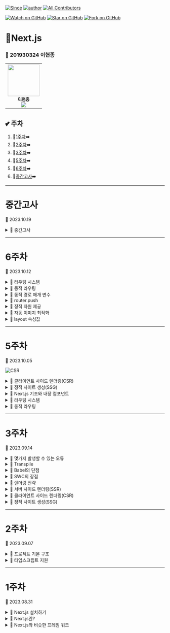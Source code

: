 [![Since](https://img.shields.io/badge/since-2023.08.31-333333.svg?style=flat-square)](https://github.com/Brem0827/Tech-Stack)
[![author](https://img.shields.io/badge/author-Brem0827-0066FF.svg?style=flat-square)](https://github.com/Brem0827/Tech-Stack)
[![All Contributors](https://img.shields.io/badge/all_contributors-2-orange.svg?style=flat-square)](#Tech-Stack)

[![Watch on GitHub](https://img.shields.io/github/watchers/Brem0827/Tech-Stack.svg?style=social)](https://github.com/Brem0827/Tech-Stack/watchers)
[![Star on GitHub](https://img.shields.io/github/stars/Brem0827/Tech-Stack.svg?style=social)](https://github.com/Brem0827/Tech-Stack/stargazers)
[![Fork on GitHub](https://img.shields.io/github/forks/Brem0827/Tech-Stack.svg?style=social)](https://github.com/Brem0827/Tech-Stack/network/members)

# 🏃Next.js
### 📔 201930324 이현종

<table align="center">
    <tr>
        <td align="center">
	    <a href="https://github.com/Brem0827">
	    	<img src="https://avatars.githubusercontent.com/u/62270266?v=4?s=100" width="100px;" alt=""/>
				<br/>
					<sub>
					<b>이현종</b>
				<br/>
	    	<img src="https://us-central1-progress-markdown.cloudfunctions.net/progress/100"/>
	        </sub>
	    </a>
	</td>
    </tr>
</table>

💕 주차
---
1. 💭[1주차](#1주차)➡️
2. 💭[2주차](#2주차)➡️
3. 💭[3주차](#3주차)➡️
4. 💭[5주차](#5주차)➡️
5. 💭[6주차](#6주차)➡️
6. 💭[중간고사](#중간고사)➡️

---
# 중간고사

🔋 2023.10.19

<details><summary>💬 중간고사 </summary>

- 

</details>

---
# 6주차

🔋 2023.10.12

<details><summary>💬 라우팅 시스템 </summary>

- React의 React Router, Reach Router 등은 클라이언트 라우팅만 구현할 수 있습니다.

- Next는 파일시스템 기반 페이지와 라우팅을 합니다.

- 페이지는 /pages 디렉토리 안의 *.js *.jsx *.ts *.tsx 파일에서 export한 React 컴포넌트 입니다.

* 일반적인 경로

- pages/index.js
-> localhost:3000/

- pages/blog/index.js
-> localhost:3000/blog

* 중첩라우팅

- pages/blog/first-post.js
-> localhost:3000/blog/first-post

- pages/dashboard/settings/username.js
-> localhost:3000/dashboard/settings/username

</details>

<details><summary>💬 동적 라우팅 </summary>

- /pages/posts/[slug].js 파일을 생성하고 다음과 같이 useRouter를 사용하면 파라미터를 사용할 수 있습니다.

- 대괄호는 반드시 사용해야 하고, slug는 pid, category 등 원하는 것을 넣으면 됩니다.

- useRouter 훅을 통해 해당 router 정보를 불러오거나, router.query 내에 설정한 변수와 변수 값을 확인 할 수있습니다.

- 동적인 라우팅 규칙을 만들려면 [slug].js 파일이 필요합니다.

- [slug].js는 매개 변수로 사용되며, 주소창에서 입력하는 값을 모두 받을 수 있습니다.

- 동적 라우팅 규칙을 중첩할 수도 있습니다.

- getServerSideProps와 getStaticProps 함수는 반드시 객체를 반환해야 합니다.

- 함수가 반환한 값을 페이지에서 사용할 때는 함수가 반환한 객체의 props 속성 값을 사용해야 합니다.

```tsx

impoer { useRouter } from 'next/router'

export default function Posts() {
  const router = useRouter();
  const { pid } = router.query;
  return <p>Post: {pid}</p>;
}

```

</details>

<details><summary>💬 동적 경로 매개 변수 </summary>

```js

<Link href='/blog/2023-10-12/happy-new-year'>Read post</Link>
<Link href='/blog/2023-10-12/match-update'>Read post</Link>
<Link href='/blog/2023-10-12/i-love-nextjs'>Read post</Link>

```

```js

<Link
  ref={{
    pathname: '/blog/[date]/[slug]'
    query: {
      date: '2023-10-12'
      slug: 'daelim'
      foo: 'bar'
    }
  }}
  >
  Read post
  </Link>

```

</details>

<details><summary>💬 router.push </summary>

- Link 컴포넌트 대신 useRouter Hook을 사용해서 다른 페이지로 이동할 수 있습니다.

- 로그인을 한 사용자만 접근할 수 있는 페이지를 위한 useAuth라는 훅이 있다고 가정합시다.

- 사용자가 로그인 하지 않았다면 useRouter 훅을 사용해서 로그인 페이지로 이동시킵니다.

- router.push 메서드를 사용해서 로그인 페이지로 이동

- Link 컴포넌트와는 다르게 연결된 페이지를 미리 불러오지 못합니다.

- 클라이언트에서 네비게이션 구현에 router.push를 사용하는 것은 추천하지 않습니다.

</details>

<details><summary>💬 정적 자원 제공 </summary>

- 정적 자원은 미지미, 폰트, 아이콘, 컴파일한 CSS 또는 JS 파일과 같이 동적으로 변하지 않는 모든 종류의 파일을 의미합니다.

- 이러한 정적 자원은 /public 디렉터리 안에 저장하는 방식으로 클라이언트에 쉽게 제공합니다.

- 정적 자원중 이미지 파일은 SEO에 많은 영향을 미칩니다.

- 불러오는데 많은 시간이 걸리고, 불러온 후에도 이미지 주변의 레이아웃이 변경되는 등 UX 관점에서 좋지 않은 영향을 줍니다.

- 이를 누적 레이아웃 이동 이라고 합니다.

- Image 컴포넌트를 사용해서 이와 같은 CLS 문제를 해결합니다.

</details>

<details><summary>💬 자동 이미지 최적화 </summary>

- Next.js 10부터는 Image 컴포넌트를 사용해서 이미지를 자동으로 최적화 할 수 있습니다.

- Next.js가 이 기능을 제공하기 전에는 외부 도구를 사용해서 모든 이미지를 최적화 하고 HTML의 모든 <img> 태그에 복잡한 srcset 속성값을 지정해서 화면 크기별로 이미지를 조정했습니다.

- 이미지 최적화 기능을 사용하면 이미지를 Webp와 같은 최신 이미지 포맷으로 제공할 수 있습니다.

- 최신 포맥을 지원하지 않는 브라우저의 경우에는 png나 jpeg와 같은 예전 이미지 포맷도 제공합니다.

- 필요한 경우 이미지 크기를 조정할 수도 있습니다.

- 특히 클라이언트가 이미지를 요구할 때 최적화 작업을 한다는 장점이 있습니다.

- 따라서 Unplash나 Pexel과 같은 외부 미이지 서비스로 이미지를 제공할 수 있습니다.

```js

module.exports = {
  images: {
    domains: ['images.unsplash.com']
  }
}

```

</details>

<details><summary>💬 layout 속성값 </summary>

- fixed : 이미지의 크기를 지정하면 화면의 크기와 상관 없이 이미지 크기를 유지합니다.

- responsive : HTML img 태그와 같습니다. 이미지 크기를 지정하면 더 크거나 작은 화면에서도 이미지 크기를 조절하지 않고 지정한 대로 유지합니다.

- intrinsic : fixed와 responsive를 절반씩 수용합니다. 크기가 작은 화면에서는 이미지 크기를 조절하지만 이미지 보다 큰 화면에서는 이미지 크기를 조절하지 않습니다.

- fill : 부모 요소의 가로와 세로 크기에 따라 이미지를 늘립니다. layout에 fill을 지정한 경우 width와 height 속성값을 함께 지정할 수 없습니다. fill을 사용하는 것과 width / height 속성을 지정하는 것중 하나만 가능합니다.

</details>

---
# 5주차

🔋 2023.10.05

![CSR](https://miro.medium.com/max/1400/0*IFMD2NrLWG7U-Ve5.png)

<details><summary>💬 클라이언트 사이드 렌더링(CSR) </summary>

- 표준 리액트 앱은 서버에서 자바스크립트 번들을 클라이언트로 전송한 다음 렌더링을 시작합니다.

- `create-react-app (CRA)`을 사용해봤다면 웹 앱이 렌더링을 시작하기 전에 웹 브라우저 화면이 텅텅 비어 있는 것을 본 적이 있을겁니다.

- 서버가 웹 애플리케이션이 필요로 하는 스크립트와 스타일만 포함된 기본 HTML 마크업만 전송하기 때문입니다.

- 실제 렌더링은 클라이언트로 전송한 웹 애플리케이션에서 이루어집니다.

*네이티브 애플리케이션처럼 느껴지는 웹 애플리케이션*

- 전체 자바스크립트 번들을 다운로드 한다는 것은 웹 애플리케이션이 렌더링 할 모든 페이지가 이미 브라우저에 다운로드 되어 있다는 뜻 입니다.

- 다른 페이지로 이동하면 서버에서 그 페이지에 해당하는 새로운 콘텐츠를 다운로드 하지 않고 그냥 페이지의 콘텐츠를 새로운 것으로 바꿉니다.

*쉬운 페이지 전환*

- 클라이언트에서 네비게이션은 브라우저 화면을 새로 고칠 필요 없이 다른 페이지로의 이동을 가능하게 만듭니다.

- 그래서 페이지 간 전환에 멋진 효과를 쉽게 넣을 수 있습니다.

*지연된 로딩과 성능*

- CSR을 사용하면 웹 앱에서는 최소로 필요한 HTML 마크업만 렌더링합니다.

- 사용자가 버튼을 클릭하면 보이는 모달의 경우 실제 HTML 페이지에서는 HTML 마크업으로 존재하지않습니다.

*서버 부하 감소*

- 전체 렌더링 과정이 브라우저에서 일어나기 때문에 서버가 할 일이라고는 아주 간단한 HTML페이지를 클라이언트에 전송하는 것 뿐입니다.

- 서버리스 환경에서 웹 앱을 제공할 수도 있습니다.

*서버리스*

- 개발자가 서버를 관리할 필요 없이 애플리케이션을 빌드하고 실행할 수 있도록 하는 클라우드 네이티브 개발 모델입니다.

## React.useEffect 훅

- 최근 리액트는 함수형 컴포넌트 사용을 강조하고 있으며, componentDidMount 대신 React.useEffect 훅을 사용해도 똑같은 기능을 구현할 수 있습니다.

## process.browser 변수

- 서버에서 렌더링할 때 브라우저 전용 API로 인한 문제를 다른 방법으로 해결 할 수도 있습니다.

- process.browser 값에 따라서 스크립트와 컴포넌트를 조건별로 실행하는 것입니다.

# 동적 컴포넌트 로딩

- `Next.js`는 리액트가 제공하지 않는 기능을 내장 컴포넌트와 유틸리티 함수 형태로 제공합니다.

- dynamic 함수로도 똑같이 동작하게 할 수있습니다.

- CSR은 동적 웹 페이지를 만들 때 SSR보다 더 좋은 선택이 될 수 있습니다.

- 검색 엔진에 노출 될 필요가 없는 페이지를 만드는 경우에는 웹 애플리케이션의 자바스크립트 코드를 먼저 다운로드 한 다음 클라이언트에서 필요한 데이터를 직접 가져가도록 만듭니다.

- 이렇게 하면 서버 부하를 줄이고 애플리케이션을 더 쉽게 확장할 수 있습니다.

</details>

<details><summary>💬 정적 사이트 생성(SSG) </summary>

- SSG는 일부 또는 전체 페이지를 빌드 시점에 미리 렌더링합니다.

- 웹 애플리케이션을 빌드할 때 내용이 거의 변하지 않는 페이지는 정적 페이지로 만들어서 제공하는 것이 더 좋습니다.

- 한 가지 문제점은 일단 웹 페이지를 만들고 나면 다음 배포 전까지 내용이 변하지 않는다는 것 입니다.

- 조금이라도 수정하려면 필요한 데이터를 가져와서 수정하고 다시 생성하는 과정을 반복해야 합니다.

- Next.js는 이런 페이지를 빌드 과정에서 정적 페이지로 미리 렌더링 해서 HTML 마크업 형태로 제공합니다.

- 리액트 하이드레이션 덕분에 이런 정적 페이지에서도 여전히 사용자와 웹 페이지 간의 상호 작용이 가능합니다.

- 만일 데이터가 자주 변하지 않는다면 SSG와 ISR을 사용해서 데이터를 10분동안 캐싱할 수 있습니다.

# 쉬운 확장

- 정적 페이지는 단순 HTML 파일이므로 CDN을 통해 파일을 제공하거나 캐시에 저장하기 쉽습니다.

- 직접 웹 서버에서 웹 애플리케이션을 제공하는 경우에도 정적 페이지는 별도의 연산 없이 정적 자원 형태로 제공되기 때문에 서버에 부하를 거의 주지 않습니다.

# 뛰어난 성능

- 빌드 시점에 HTMl 페이지를 미리 렌더링 하기 때문에 페이지를 요청해도 클라이언트나 서버가 무언가를 처리 할 필요가 없습니다.

- 웹 서버는 정적 파일을 보내기만 하고 클라이언트 브라우저는 파일을 받아서 표시만 하면 됩니다.

- 서버 쪽에 데이터를 요구하지도 않습니다.

# 더 안전한 API 요청

- 페이지 렌더링을 위해 웹 서버가 민감하고 중요한 데이터를 클라이언트로 보낼 필요가 없습니다.

- 외부 API를 호출하거나, 데이터베이스에 접근 하거나, 보호해야 할 데이터에 접근 할 일이 없습니다.

- 필요한 모든 정보가 빌드 시점에 미리 페이지로 렌더링 되어있기 때문입니다.

## SSG 사용 이유

- SEO: 검색 엔진 최적화는 크롤러가 페이지를 쉽게 인덱싱 할 수 있도록 하기 때문에 SSG를 수행하는 최고의 이점 중 하나입니다.

- 속도: 짐작할 수 있듯이 브라우저가 사전에 많은 처리를 하지 않아도 되기 때문에 HTML 페이지를 제공하는 것이 사용자에게 훨씬 더 빠른 속도를 제공합니다. 사전 렌더링을 통해 브라우저는 HTML을 쉽게 가져와 바로 렌더링 할 수 있습니다.

- CDN을 사용한 캐싱: HTML 페이지를 구축해놓으면, CDN 캐싱이 매력을 발휘할 수 있습니다. 페이지는 글로벌하게 사용자에게 더 가까이 저장되므로 훨씬 빠르게 엑세스할 수 있습니다. 모든 요청은 서버가 페이지를 렌더링할 때까지 기다릴 필요가 없으며 CDN에서 페이지를 수신하기만 하면 되기 때문에 계산 리소스와 비용을 절약할 수 있습니다.

</details>

<details><summary>💬 Next.js 기초와 내장 컴포넌트 </summary>

- Next는 서버사이드 렌더링 외에도 많은 내장 컴포넌트와 함수를 제공합니다.

- 3장에서 학습할 내용

1. 클라이언트와 서버에서의 라우팅 시스템 작동방식

2. 페이지 간 이동 최적화

3. Next.js가 정적 자원을 제공하는 방법

4. 자동 이미지 최적화와 새로운 Image 컴포넌트를 사용한 이미지 제공 최적화 기법

5. 컴포넌트에서 HTML 메타데이터를 처리하는 방법

6. _app.js와 _document.js 파일 내용 및 커스터마이징 방법

</details>

<details><summary>💬 라우팅 시스템 </summary>

- React의 React Router, Reach Router 등은 클라이언트 라우팅만 구현할 수 있습니다.

- Next는 파일시스템 기반 페이지와 라우팅을 합니다.

- 페이지는 /pages 디렉토리 안의 *.js *.jsx *.ts *.tsx 파일에서 export한 React 컴포넌트 입니다.

* 일반적인 경로

- pages/index.js
-> localhost:3000/

- pages/blog/index.js
-> localhost:3000/blog

* 중첩라우팅

- pages/blog/first-post.js
-> localhost:3000/blog/first-post

- pages/dashboard/settings/username.js
-> localhost:3000/dashboard/settings/username

</details>

<details><summary>💬 동적 라우팅 </summary>

- /pages/posts/[slug].js 파일을 생성하고 다음과 같이 useRouter를 사용하면 파라미터를 사용할 수 있습니다.

- 대괄호는 반드시 사용해야 하고, slug는 pid, category 등 원하는 것을 넣으면 됩니다.

- useRouter 훅을 통해 해당 router 정보를 불러오거나, router.query 내에 설정한 변수와 변수 값을 확인 할 수있습니다.

```tsx

impoer { useRouter } from 'next/router'

export default function Posts() {
  const router = useRouter();
  const { pid } = router.query;
  return <p>Post: {pid}</p>;
}

```

</details>

---
# 3주차

🔋 2023.09.14

<details><summary>💬 몇가지 발생할 수 있는 오류 </summary>

- 처음 Next 프로젝트 생성시 오류로 생성이 안될수도 있음

* 이는 CRA가 설치되어 있지 않아서 생기는 현상

* 이럴 경우에는 create-react-app을 Global로 설치

`npm i -g create-react-app`

`npx create-next-app`

- Next.js 12 이후 babel을 지원하지 않게 되었습니다.

- 이제는 SWC로 그 기능이 대체되었으므로, 최신환경에서 babel 설정을 하게되면 오류가 발생

- 만일 SWC를 사용하고 싶다면 다음과 같이 12 혹은 최신 버전의 Next 프로젝트를 생성해주면 자동으로 설정

`npx create-next-app@12`

`npx create-next-app@latest`

</details>

<details><summary>💬 Transpile </summary>

- babel은 ECMAScript와 같은 자바스크립트 최신 버전이나, TypeScript를 이전 버전의 코드로 변환시켜주는 Transpile 도구입니다.

- 개발자가 작성한 코드 -> Parse -> Transform -> Generate -> 이전 버전의 코드

- babel의 parse는 자바스크립트를 컴퓨터가 이해할 수 있는 코드 구조인 Abstract Syntax Tree(AST)로 변환해주는 역할을 수행합니다.

- babel의 traverse 모듈은 전체 트리 상태를 유지하며 노드 교체, 제거, 추가를 담당합니다.

- 마지막 generator가 수정된 AST를 일반 코드로 변환 해 주게 됩니다.

- SWC도 babel과 같은 자바스크립트 트랜스 컴파일러 입니다.

- Next 12 이후 부터 babel에서 SWC로 교체 되었습니다.

- SWC는 Rust로 작성되어 있어 babel에 비해 속도가 훨씬 빠릅니다.

</details>

<details><summary>💬 Babel의 단점 </summary>

- babel로 변환된 코드를 이해하기 어렵다.

- 원 코드에 비해 변환 코드의 길이가 늘어난다.

- 변환에 시간이 많이 걸린다.

</details>

<details><summary>💬 SWC의 장점 </summary>

- Next 12 이후 별도의 설정 없이 SWC를 사용할 수 있다.

- Next.js에 내장되어 있다.

- Rust의 WASM 지원으로 어떤 종류의 플랫폼에서도 Next.js를 개발 할 수 있다.

- 변환시간이 빠르다.

- 커뮤니티가 빠르게 성장하고 있어 도움 받기가 쉽다.

</details>

<details><summary>💬 렌더링 전략 </summary>

- 렌더링 전략이란 웹  페이지 또는 웹 애플리케이션을 웹 브라우저에 제공하는 방법을 의미합니다.

- Gatsby와 같은 프레임워크는 정적으로 생성한 페이지를 제공하기에 안성맞춤입니다.

- 다른 프레임워크들은 서버에서 렌더링한 페이지를 만들고 제공하기에 좋습니다.

- Next.js에서는 이 모든 방법을 완전히 새로운 수준으로 제공합니다.

- 어떤 페이지는 빌드 시점에 정적으로 생성하고, 어떤 페이지는 실행 시점에 동적으로 생성할지 쉽게 정할 수 있습니다.

- 또한 특정 페이지에 대한 요청이 있을 때마다 페이지를 다시 생성할 수도 있습니다.

- 그리고 반드시 클라이언트에서 렌더링해야 할 컴포넌트도 지정할 수 있어서 개발이 쉽습니다.

</details>

<details><summary>💬 서버 사이드 렌더링(SSR) </summary>

- `서버 사이드 렌더링`이 생소할 수도 있지만 사실 SSR은 웹 페이지를 제공하는 가장 흔한 방법입니다. 

- `APM`을 이용하는 일반적인 웹 페이지 생성이라고 보면 됩니다.

- PHP, 루비, 파이썬과 같은 언어의 경우에는 HTML 페이지를 웹 브라우저로 전송하기 전에 서버에서 전부 렌더링 합니다.

- 해당 페이지의 모든 자바스크립트 코드가 적재되면 동적으로 페이지 내용을 렌더링합니다.

- 서버에서 렌더링한 페이지에 스크립트 코드를 집어 넣어서 나중에 웹 페이지를 동적으로 처리할 수도 있는데 이를 `하이드레이션` 이라고 합니다.

- 리액트 하이드레이션 덕분에 이 상태에서 웹 앱은 `싱글 페이지 애플리케이션` 처럼 작동할 수 있습니다.

- `클라이언트 사이드 렌더링`과 SSR의 장점을 모두 가지는 것이죠

- *더 안전한 웹 애플리케이션*

- 페이지를 서버에서 렌더링 한다는 것은 쿠키 관리, 주요 API, 데이터 검증 등과 같은 작업을 서버에서 처리한다는 뜻이며, 중요한 데이터를 클라이언트에 노출할 필요가 없기 때문에 더 안전합니다.

- *더 뛰어난 웹 사이트 호환성*

- 클라이언트 환경이 자바스크립트를 사용하지 못하거나 오래된 브라우저를 사용하더라도 웹 페이지를 제공할 수 있습니다.

- *더 뛰어난 SEO*

- 클라이언트에서 서버가 렌더링한 HTML 콘텐츠를 받기 때문에 봇이나 웹 크롤러 같은 검색 엔진 웹 문서 수집기가 페이지를 렌더링 할 필요가 없습니다.

- 그 결과로 웹 애플리케이션의 SEO 점수가 높아집니다.

```tsx

function IndexPage() {
  return <div>This is the index page.</div>
}

```

```tsx

export async function getServerSideProps() {
  const useRequest = await fetch('https://api.github.com/repos/vercel/next.js');
  const userData = await userRequest.json();

  return{
    props: {
      user: userData,
    },
  };
}

function IndexPage(props) {
  return <div>Welcome, {props.user.name}!</div>
}

export default IndexPage;

```

- SSR을 사용하면 클라이언트가 요청할 때마다 페이지를 다시 렌더링 할 수 있는 서버가 필요합니다.

- 웹 앱을 서버에 배포한다면 다른 방식보다 SSR 애플리케이션이 더 많은 자원을 소모하고 더 많은 부하를 보이며 유지 보수 비용도 증가합니다.

- SSR을 사용할 경우 페이지에 대한 요청을 처리하는 시간이 길어진다는 점도 알아두어야 합니다.

- 페이지가 외부 API 또는 데이터 소스에 접근해야 한다면 해당 페이지를 렌더링할 때마다 API나 데이터 소스를 다시 요청하게 됩니다.

- 서버에서 렌더링한 페이지 간의 이동은 클라이언트에서 렌더링한 페이지 혹은 정적으로 생성한 페이지 간의 이동보다 느립니다.

- 항상 염두해 둘 점은 Next.js가 기본적으로 빌드 시점에 정적으로 페이지를 만든다는 점 입니다.

- SSR은 이점이 많지만 주의해야 할 점도 있습니다.

- 브라우저 전용 API를 사용해야 하는 컴포넌트가 있다면 해당 컴포넌트를 반드시 브라우저에서 렌더링하도록 명시적으로 지정해야 합니다.

- Next.js는 페이지를 기본적으로 서버에서 렌더링하기 때문에 window, document와 같은 객체나 API를 제공하지 않습니다.

- 이런 부분에서는 CSR이 필요합니다.

</details>

<details><summary>💬 클라이언트 사이드 렌더링(CSR) </summary>

- 표준 리액트 앱은 서버에서 자바스크립트 번들을 클라이언트로 전송한 다음 렌더링을 시작합니다.

- `create-react-app (CRA)`을 사용해봤다면 웹 앱이 렌더링을 시작하기 전에 웹 브라우저 화면이 텅텅 비어 있는 것을 본 적이 있을겁니다.

- 서버가 웹 애플리케이션이 필요로 하는 스크립트와 스타일만 포함된 기본 HTML 마크업만 전송하기 때문입니다.

- 실제 렌더링은 클라이언트로 전송한 웹 애플리케이션에서 이루어집니다.

*네이티브 애플리케이션처럼 느껴지는 웹 애플리케이션*

- 전체 자바스크립트 번들을 다운로드 한다는 것은 웹 애플리케이션이 렌더링 할 모든 페이지가 이미 브라우저에 다운로드 되어 있다는 뜻 입니다.

- 다른 페이지로 이동하면 서버에서 그 페이지에 해당하는 새로운 콘텐츠를 다운로드 하지 않고 그냥 페이지의 콘텐츠를 새로운 것으로 바꿉니다.

*쉬운 페이지 전환*

- 클라이언트에서 네비게이션은 브라우저 화면을 새로 고칠 필요 없이 다른 페이지로의 이동을 가능하게 만듭니다.

- 그래서 페이지 간 전환에 멋진 효과를 쉽게 넣을 수 있습니다.

*지연된 로딩과 성능*

- CSR을 사용하면 웹 앱에서는 최소로 필요한 HTML 마크업만 렌더링합니다.

- 사용자가 버튼을 클릭하면 보이는 모달의 경우 실제 HTML 페이지에서는 HTML 마크업으로 존재하지않습니다.

*서버 부하 감소*

- 전체 렌더링 과정이 브라우저에서 일어나기 때문에 서버가 할 일이라고는 아주 간단한 HTML페이지를 클라이언트에 전송하는 것 뿐입니다.

- 서버리스 환경에서 웹 앱을 제공할 수도 있습니다.

*서버리스*

- 개발자가 서버를 관리할 필요 없이 애플리케이션을 빌드하고 실행할 수 있도록 하는 클라우드 네이티브 개발 모델입니다.

## React.useEffect 훅

- 최근 리액트는 함수형 컴포넌트 사용을 강조하고 있으며, componentDidMount 대신 React.useEffect 훅을 사용해도 똑같은 기능을 구현할 수 있습니다.

## process.browser 변수

- 서버에서 렌더링할 때 브라우저 전용 API로 인한 문제를 다른 방법으로 해결 할 수도 있습니다.

- process.browser 값에 따라서 스크립트와 컴포넌트를 조건별로 실행하는 것입니다.

# 동적 컴포넌트 로딩

- `Next.js`는 리액트가 제공하지 않는 기능을 내장 컴포넌트와 유틸리티 함수 형태로 제공합니다.

- dynamic 함수로도 똑같이 동작하게 할 수있습니다.

- CSR은 동적 웹 페이지를 만들 때 SSR보다 더 좋은 선택이 될 수 있습니다.

- 검색 엔진에 노출 될 필요가 없는 페이지를 만드는 경우에는 웹 애플리케이션의 자바스크립트 코드를 먼저 다운로드 한 다음 클라이언트에서 필요한 데이터를 직접 가져가도록 만듭니다.

- 이렇게 하면 서버 부하를 줄이고 애플리케이션을 더 쉽게 확장할 수 있습니다.

</details>

<details><summary>💬 정적 사이트 생성(SSG) </summary>

- SSG는 일부 또는 전체 페이지를 빌드 시점에 미리 렌더링합니다.

- 웹 애플리케이션을 빌드할 때 내용이 거의 변하지 않는 페이지는 정적 페이지로 만들어서 제공하는 것이 더 좋습니다.

- Next.js는 이런 페이지를 빌드 과정에서 정적 페이지로 미리 렌더링 해서 HTML 마크업 형태로 제공합니다.

- 리액트 하이드레이션 덕분에 이런 정적 페이지에서도 여전히 사용자와 웹 페이지 간의 상호 작용이 가능합니다.

# 쉬운 확장

- 정적 페이지는 단순 HTML 파일이므로 CDN을 통해 파일을 제공하거나 캐시에 저장하기 쉽습니다.

- 직접 웹 서버에서 웹 애플리케이션을 제공하는 경우에도 정적 페이지는 별도의 연산 없이 정적 자원 형태로 제공되기 때문에 서버에 부하를 거의 주지 않습니다.

# 뛰어난 성능

- 

</details>

---
# 2주차

🔋 2023.09.07

<details><summary>💬 프로젝트 기본 구조 </summary>

- Next.js는 네비게이션을 구현할 때 react-router와 같은 라이브러리를 사용하지 않고, page/ 디렉토리를 사용합니다.

- pages/ 디렉토리 안의 모든 js 파일은 public 페이지가 됩니다.

- pages/ 의 index.js 파일을 복사해서, about.js로 이름을 바꾸면, ~~ 으로 접속할 수 있습니다.

- public/ 디렉토리에는 웹 사이트의 모든 퍼블릭 페이지와 정적 콘텐츠가 있습니다.

- styles/ 디렉토리에는 앱에서 사용하는 스타일시트를 넣습니다.

- 용도가 정해져 있는 디렉토리는 pages/와 public/ 뿐입니다.

- 나머지 디렉토리는 필요에 따라서 다른 목적으로 사용하거나 삭제해도 됩니다.

</details>

<details><summary>💬 타입스크립트 지원 </summary>

- Next.js는 타입스크립트로 작성된 프레임워크라서 태생적으로 고품질의 타입 정의를 지원합니다.

- tsconfig.json 파일은 아무 내용도 없는 빈 파일이지만 패키지들을 설치하고 나면 Next.js는 기본 설정 내용을 이 파일에 기록합니다.

- 필요한 경우 이 파일의 내용을 수정해서 타입스크립트 설정을 바꿀수 있지만 Next.js가 바벨의 `@babel/plugin-transform-typescript`를 사용하여 설정 파일을 관리하기 때문에 다음 주의사항을 숙지해야 합니다.

`@babel/plugin-transform-typescript 플러그인은 타입스크립트에서 자주 사용하는 const enum을 지원하지 않습니다. const enum을 사용하고 싶다면 바벨 설정에 babel-plugin-const-enum을 추가해야 합니다.`

`export =와 import = 구문은 사용할 수 없습니다. 두 가지 모두 ECMAScript 코드로 컴파일할 수 없기 때문입니다. babel-plugin-replacets-export-assignment를 설치하거나 import x, {y} from 'same-package' 또는 export default x와 같은 올바른 ECMAScript 구문으로 바꾸어야 합니다.`

- Next.js는 프로젝트 최상위 디렉터리에 next-env.d.ts 파일도 만듭니다.

- 이 파일은 마음대로 수정해도 되지만 지워서는 안됩니다.

</details>

---
# 1주차

🔋 2023.08.31

<details><summary>💬 Next.js 설치하기 </summary>

`npx create-next-app <app-name>`
- 필요한 의존성 패키지들이 설치되고 몇 개의 기본 페이지 생성

`npx create-next-app <app-name> --use-npm`
- Next.js Github 저장소에서 원하는 보일러플레이트 코드를 다운로드해서 세 Next.js 프로젝트를 시작

`npx create-next-app <app-name> --example with-docker`
- 웹사이트에서 코드를 다운로드 한 다음 필요한 의존성 패키지들을 설치
- 다운로드 한 파일을 수정하거나 커스터마이징하는 방법으로 개발 시작 가능

</details>

<details><summary>💬 Next.js란? </summary>

  * 리액트의 가장 큰 문제점인 기본적으로 클라이언트 사이드에서만 작동한다는 문제를 해결하기 위해 많은 개발자들이 웹 애플리케이션을 서버에서 미리 렌더링해두는 방법을 연구하기 시작했습니다.

  * 서버 사이드 렌더링을 사용할 수 있다면 리액트 앱을 순수한 HTML 페이지로 미리 렌더링해둔 다음 브라우저가 이를 다운로드하여 즉각 화면에 표시하고, 클라이언트에서 자바스크립트 번들을 다 받으면 사용자가 우베 앱과 상호작용을 할 수 있게 됩니다.

  * 이러한 연구 결과로 Vercel이 Next.js를 만들었습니다.

  * Next.js는 첫 릴리스부터 리액트가 제공하지 않는 다양한 기능을 제공하면서 리액트 웹 앱 개발 분야의 판도를 뒤흔들어 놓았습니다.

  * Next.js는 다음과 같은 기능을 제공합니다.

  - 정적 사이트 생성

  - 증분 정적 콘텐츠 생성

  - 타입스크립트에 대한 기본 지원

  - 자동 폴리필 사용

  - 이미지 최적화

  - 웹 애플리케이션의 국제화 지원

  - 성능 분석

</details>

<details><summary>💬 Next.js와 비슷한 프레임 워크 </summary>

  * `Gatsby`

  * Gatsby는 Next.js대신 사용할 수 있는 유명한 프레임워크입니다.

  * 특히 정적 웹 사이트를 만들 수 있는 프레임워크를 찾는다면 더할 나위없이 좋은 선택 입니다.

  * Next.js와 달리 Gatsby는 정적 사이트 생성만 지원합니다.

  * 모든 페이지를 빌드 시점에 미리 렌더링해서 정적 콘텐츠 형태로 만들기 때문에 어떤 콘텐츠 전송 네트워크로도 제공할 수 있습니다.

  * 데이터에 따라 동적으로 변하는 복잡한 웹 사이트는 만들 수 없습니다.

  * `Razzle`

  * Razzle은 Next.js만큼 유명하지는 않지만 서버 사이드 렌더링이 가능한 자바스크립트 애플리케이션을 만들 수 있습니다.

  * Razzle의 핵심은 create-react-app 도구를 쉽게 사용하면서도 서버와 클라이언트의 복잡한 애플리케이션 설정들을 추상화하고 단순하게 만들 수 있다는 점 입니다.

  * Next.js나 다른 프레임워크 대신 Razzle을 썼을 떄의 가장 큰 장점은 사용할 프레임워크에 대한 지식이 없어도 된다는 점 입니다.

  * `Nuxt.js`

  * 뷰를 사용한 웹 애플리케이션 개발에서 리액트의 Next.js에 해당하는 것은 Nuxt.js입니다.

  * 서버 사이드 렌더링, 정적 사이트 생성, 프로그레시브 웹 앱관리 등과 같은 기능을 제공하면서도 성능, SEO, 개발 속도 등에서 별다른 차이가 나지 않습니다.

  * Nuxt.js나 Next.js 모두 같은 목표를 갖는 프레임워크지만 Nuxt.js는 좀 더 많은 설정을 필요로 합니다.

  * Nuxt.js 설정 파일에서는 레이아웃, 전역 플러그인과 컴포넌트, 라우트 등을 지정할 수 있습니다.

  * `Angular Universal`

  * 앵귤러는 서버에서 자바스크립트 코드를 실행하고 렌더링 하는 기능을 제공하고자 Angular Universal을 세상에 선보였습니다.

  * 정적 사이트 생성과 서버 사이드 렌더링을 지원하지만 Nuxt.js나 Next.js와 다른 점은 가장 큰 소프트웨어 회사인 구글에서 만들었다는 점 입니다.

</details>